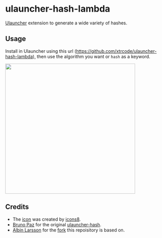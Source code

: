 # ulauncher-hash-lambda
[Ulauncher](https://ulauncher.io/) extension to generate a wide variety of hashes.

## Usage
Install in Ulauncher using this url (https://github.com/xtrcode/ulauncher-hash-lambda), then use the algorithm you want or `hash` as a keyword.

<img src="lambda.gif" width="410">

## Credits
* The [icon](https://icons8.de/icon/32367/lambda) was created by [icons8](https://icons8.de/).
* [Bruno Paz](https://github.com/brpaz) for the original [ulauncher-hash](https://github.com/brpaz/ulauncher-hash).
* [Albin Larsson](https://github.com/friday) for the [fork](https://github.com/friday/ulauncher-hash2) this repoisitory is based on.
